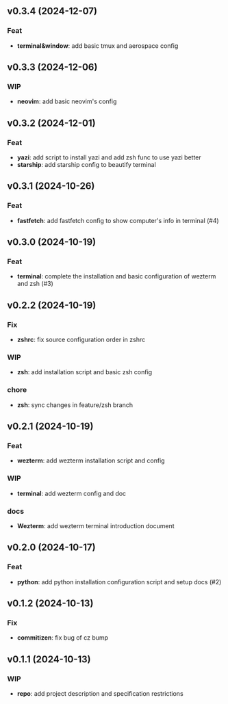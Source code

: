 ## v0.3.4 (2024-12-07)

### Feat

- **terminal&window**: add basic tmux and aerospace config

## v0.3.3 (2024-12-06)

### WIP

- **neovim**: add basic neovim's config

## v0.3.2 (2024-12-01)

### Feat

- **yazi**: add script to install yazi and add zsh func to use yazi better
- **starship**: add starship config to beautify terminal

## v0.3.1 (2024-10-26)

### Feat

- **fastfetch**: add fastfetch config to show computer's info in terminal (#4)

## v0.3.0 (2024-10-19)

### Feat

- **terminal**: complete the installation and basic configuration of wezterm and zsh (#3)

## v0.2.2 (2024-10-19)

### Fix

- **zshrc**: fix source configuration order in zshrc

### WIP

- **zsh**: add installation script and basic zsh config

### chore

- **zsh**: sync changes in feature/zsh branch

## v0.2.1 (2024-10-19)

### Feat

- **wezterm**: add wezterm installation script and config

### WIP

- **terminal**: add wezterm config and doc

### docs

- **Wezterm**: add wezterm terminal introduction document

## v0.2.0 (2024-10-17)

### Feat

- **python**: add python installation configuration script and setup docs (#2)

## v0.1.2 (2024-10-13)

### Fix

- **commitizen**: fix bug of cz bump

## v0.1.1 (2024-10-13)

### WIP

- **repo**: add project description and specification restrictions
